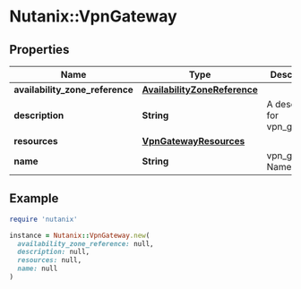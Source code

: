 # Nutanix::VpnGateway

## Properties

| Name | Type | Description | Notes |
| ---- | ---- | ----------- | ----- |
| **availability_zone_reference** | [**AvailabilityZoneReference**](AvailabilityZoneReference.md) |  | [optional] |
| **description** | **String** | A description for vpn_gateway. | [optional] |
| **resources** | [**VpnGatewayResources**](VpnGatewayResources.md) |  |  |
| **name** | **String** | vpn_gateway Name. |  |

## Example

```ruby
require 'nutanix'

instance = Nutanix::VpnGateway.new(
  availability_zone_reference: null,
  description: null,
  resources: null,
  name: null
)
```

